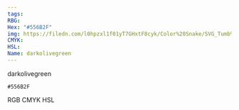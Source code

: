 ```yaml
---
tags:
RBG:
Hex: "#556B2F"
img: https://filedn.com/l0hpzxl1f01yT7GHxtF8cyk/Color%20Snake/SVG_Tumb%20Mass%20No%20Name/#556B2F.svg
CMYK:
HSL:
Name: darkolivegreen
---
```

darkolivegreen
```palette
#556B2F
```
RGB
CMYK
HSL